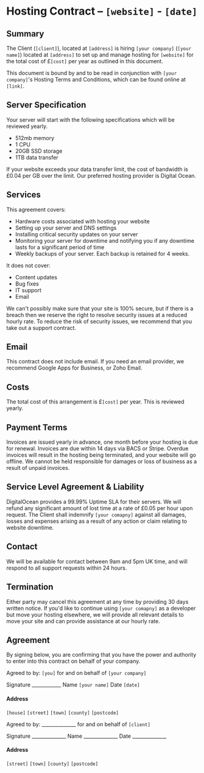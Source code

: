 # Hosting Contract – `[website]` - `[date]`

## Summary
The Client (`[client]`), located at `[address]` is hiring `[your company]` (`[your name]`) located at `[address]` to set up and manage hosting for `[website]` for the total cost of £`[cost]` per year as outlined in this document.

This document is bound by and to be read in conjunction with `[your company]`'s Hosting Terms and Conditions, which can be found online at `[link]`.

## Server Specification
Your server will start with the following specifications which will be reviewed yearly.
*  512mb memory
*  1 CPU
*  20GB SSD storage
*  1TB data transfer

If your website exceeds your data transfer limit, the cost of bandwidth is £0.04 per GB over the limit. Our preferred hosting provider is Digital Ocean.

## Services
This agreement covers:

*  Hardware costs associated with hosting your website
*  Setting up your server and DNS settings
*  Installing critical security updates on your server
*  Monitoring your server for downtime and notifying you if any downtime lasts for a significant period of time
*  Weekly backups of your server. Each backup is retained for 4 weeks.

It does not cover:

*	Content updates
*	Bug fixes
*	IT support
*	Email

We can't possibly make sure that your site is 100% secure, but if there is a breach then we reserve the right to resolve security issues at a reduced hourly rate. To reduce the risk of security issues, we recommend that you take out a support contract.

## Email
This contract does not include email. If you need an email provider, we recommend Google Apps for Business, or Zoho Email.

## Costs
The total cost of this arrangement is £`[cost]` per year. This is reviewed yearly.

## Payment Terms
Invoices are issued yearly in advance, one month before your hosting is due for renewal. Invoices are due within 14 days via BACS or Stripe. Overdue invoices will result in the hosting being terminated, and your website will go offline. We cannot be held responsible for damages or loss of business as a result of unpaid invoices.

## Service Level Agreement & Liability
DigitalOcean provides a 99.99% Uptime SLA for their servers. We will refund any significant amount of lost time at a rate of £0.05 per hour upon request. The Client shall indemnify `[your comapny]` against all damages, losses and expenses arising as a result of any action or claim relating to website downtime.

## Contact
We will be available for contact between 9am and 5pm UK time, and will respond to all support requests within 24 hours.

## Termination
Either party may cancel this agreement at any time by providing 30 days written notice. If you'd like to continue using `[your comapny]` as a developer but move your hosting elsewhere, we will provide all relevant details to move your site and can provide assistance at our hourly rate.

## Agreement
By signing below, you are confirming that you have the power and authority to enter into this contract on behalf of your company.

Agreed to by: `[you]` for and on behalf of `[your company]`

Signature ____________
Name `[your name]`
Date `[date]`

#### Address
`[house]`
`[street]`
`[town]`
`[county]`
`[postcode]`

Agreed to by: ______________ for and on behalf of `[client]`

Signature ______________
Name ______________
Date ______________

#### Address
`[street]`
`[town]`
`[county]`
`[postcode]`
